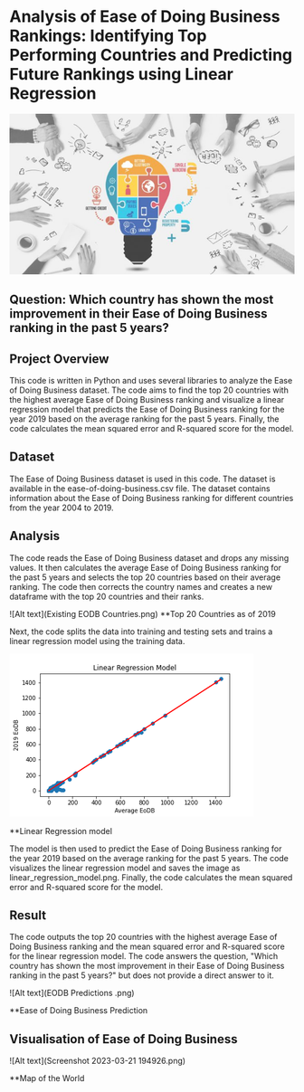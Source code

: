 # Analysis of Ease of Doing Business Rankings: Identifying Top Performing Countries and Predicting Future Rankings using Linear Regression

![Alt text](EOCD_4-696x392.png)

## Question: Which country has shown the most improvement in their Ease of Doing Business ranking in the past 5 years?

## Project Overview
This code is written in Python and uses several libraries to analyze the Ease of Doing Business dataset. The code aims to find the top 20 countries with the highest average Ease of Doing Business ranking and visualize a linear regression model that predicts the Ease of Doing Business ranking for the year 2019 based on the average ranking for the past 5 years. Finally, the code calculates the mean squared error and R-squared score for the model.

## Dataset
The Ease of Doing Business dataset is used in this code. The dataset is available in the ease-of-doing-business.csv file. The dataset contains information about the Ease of Doing Business ranking for different countries from the year 2004 to 2019.

## Analysis
The code reads the Ease of Doing Business dataset and drops any missing values. It then calculates the average Ease of Doing Business ranking for the past 5 years and selects the top 20 countries based on their average ranking. The code then corrects the country names and creates a new dataframe with the top 20 countries and their ranks.

![Alt text](Existing EODB Countries.png)
**Top 20 Countries as of 2019

Next, the code splits the data into training and testing sets and trains a linear regression model using the training data. 

![Alt text](linear_regression_model.png)

**Linear Regression model 

The model is then used to predict the Ease of Doing Business ranking for the year 2019 based on the average ranking for the past 5 years. The code visualizes the linear regression model and saves the image as linear_regression_model.png. Finally, the code calculates the mean squared error and R-squared score for the model.

## Result
The code outputs the top 20 countries with the highest average Ease of Doing Business ranking and the mean squared error and R-squared score for the linear regression model. The code answers the question, "Which country has shown the most improvement in their Ease of Doing Business ranking in the past 5 years?" but does not provide a direct answer to it.

![Alt text](EODB Predictions .png)

**Ease of Doing Business Prediction

## Visualisation of Ease of Doing Business 

![Alt text](Screenshot 2023-03-21 194926.png)

**Map of the World


